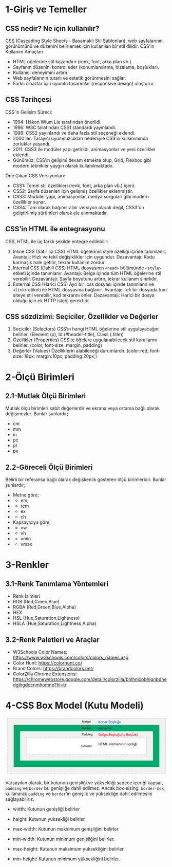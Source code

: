 # 1-Giriş ve Temeller

## CSS nedir? Ne için kullanılır?
CSS (Cascading Style Sheets - Basamaklı Stil Şablonları), web sayfalarının görünümünü ve düzenini belirlemek için kullanılan bir stil dilidir.
CSS'in Kullanım Amaçları:
* HTML öğelerine stil kazandırır (renk, font, arka plan vb.).
* Sayfanın düzenini kontrol eder (konumlandırma, hizalama, boşluklar).
* Kullanıcı deneyimini artırır.
* Web sayfalarının tutarlı ve estetik görünmesini sağlar.
* Farklı cihazlar için uyumlu tasarımlar (responsive design) oluşturur.

## CSS Tarihçesi
CSS’in Gelişim Süreci:

* 1994: Håkon Wium Lie tarafından önerildi.
* 1996: W3C tarafından CSS1 standardı yayınlandı.
* 1998: CSS2 yayınlandı ve daha fazla stil seçeneği eklendi.
* 2000’ler: Tarayıcı uyumsuzlukları nedeniyle CSS’in kullanımında zorluklar yaşandı.
* 2011: CSS3 ile modüler yapı getirildi, animasyonlar ve yeni özellikler eklendi.
* Günümüz: CSS’in gelişimi devam etmekte olup, Grid, Flexbox gibi modern teknikler yaygın olarak kullanılmaktadır.

Öne Çıkan CSS Versiyonları:

* CSS1: Temel stil özellikleri (renk, font, arka plan vb.) içerir.
* CSS2: Sayfa düzenleri için gelişmiş özellikler eklenmiştir.
* CSS3: Modüler yapı, animasyonlar, medya sorguları gibi modern özellikler sunar.
* CSS4: Tam olarak bağımsız bir versiyon olarak değil, CSS3'ün geliştirilmiş sürümleri olarak ele alınmaktadır.

## CSS’in HTML ile entegrasyonu
CSS, HTML ile üç farklı şekilde entegre edilebilir:
1. Inline CSS (Satır İçi CSS)
HTML öğelerinin style özelliği içinde tanımlanır. Avantajı: Hızlı ve tekil değişiklikler için uygundur. Dezavantajı: Kodu karmaşık hale getirir, tekrar kullanım zordur.
2. Internal CSS (Dahili CSS)
HTML dosyasının `<head>` bölümünde `<style>` etiketi içinde tanımlanır. Avantajı: Belge içinde tüm HTML öğelerine stil verebilir. Dezavantajı: Sayfa boyutunu artırır, tekrar kullanım sınırlıdır.
3. External CSS (Harici CSS)
Ayrı bir .css dosyası içinde tanımlanır ve `<link>` etiketi ile HTML dosyasına bağlanır. Avantajı: Tek bir dosyada tüm siteye stil verebilir, kod tekrarını önler. Dezavantajı: Harici bir dosya olduğu için ek HTTP isteği gerektirir.

## CSS sözdizimi: Seçiciler, Özellikler ve Değerler
1. Seçiciler (Selectors)
CSS’in hangi HTML öğelerine stil uygulayacağını belirler. (Element (p), Id (#header-title), Class (.title))
2. Özellikler (Properties)
CSS’te öğelere uygulanabilecek stil kurallarını belirler. (color, font-size, margin, padding)
3. Değerler (Values)
Özelliklerin alabileceği durumlardır. (color:red; font-size: 18px; margin:10px; padding:20px;)

# 2-Ölçü Birimleri
## 2.1-Mutlak Ölçü Birimleri
Mutlak ölçü birimleri sabit değerlerdir ve ekrana veya ortama bağlı olarak değişmezler. Bunlar şunlardır;
* cm
* mm
* in
* pc
* pt
* px
## 2.2-Göreceli Ölçü Birimleri
Belirli bir referansa bağlı olarak değişkenlik gösteren ölçü birimleridir. Bunlar şunlardır;
* Metne göre;
* * em,
* * rem
* * ex
* * ch
* Kapsayıcıya göre;
* * vw
* * vh
* * vmin
* * vmax

# 3-Renkler
## 3.1-Renk Tanımlama Yöntemleri
* Renk İsimleri
* RGB (Red,Green,Blue)
* RGBA (Red,Green,Blue,Alpha)
* HEX
* HSL (Hue,Saturation,Lightness)
* HSLA (Hue,Saturation,Lightness,Alpha)
## 3.2-Renk Paletleri ve Araçlar
* W3Schools Color Names: https://www.w3schools.com/colors/colors_names.asp
* Color Hunt: https://colorhunt.co/
* Brand Colors: https://brandcolors.net/
* ColorZilla Chrome Extensions: https://chromewebstore.google.com/detail/colorzilla/bhlhnicpbhignbdhedgjhgdocnmhomnp?hl=tr

# 4-CSS Box Model (Kutu Modeli)

![css-box-model](/readmeimage/css-box-model.png)

Varsayılan olarak, bir kutunun genişliği ve yüksekliği sadece içeriği kapsar, `padding` ve `border` bu 
genişliğe dahil edilmez. Ancak box-sizing: `border-box;` kullanarak `padding` ve `border`’ın genişlik ve 
yüksekliğe dahil edilmesini sağlayabiliriz.

* width: Kutunun genişliği belirler
* height: Kutunun yüksekliği belirler

* max-width: Kutunun maksimum genişliğini belirler.
* min-width: Kutunun minimum genişliğini belirler.

* max-height: Kutunun maksimum yüksekliğini belirler.
* min-height: Kutunun minimum yüksekliğini belirler.
